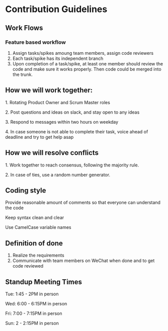 <h1>Contribution Guidelines</h1>

<h2>Work Flows</h2>

<h3>Feature based workflow</h3>

1. Assign tasks/spikes amoung team members, assign code reviewers
2. Each task/spike has its independent branch
3. Upon completion of a task/spike, at least one member should review the code and make sure it works properly. Then code could be merged into the trunk.

<h2>How we will work together:</h2>

<p>1. Rotating Product Owner and Scrum Master roles</p>
<p>2. Post questions and ideas on slack, and stay open to any ideas</p>
<p>3. Respond to messages within two hours on weekday</p>
<p>4. In case someone is not able to complete their task, voice ahead of deadline and try to get help asap</p>
 
<h2>How we will resolve conflicts</h2>

<p>1. Work together to reach consensus, following the majority rule. </p>
<p>2. In case of ties, use a random number generator.</p>

<h2>Coding style</h2>

<p>Provide reasonable amount of comments so that everyone can understand the code</p>
<p>Keep syntax clean and clear</p>
<p>Use CamelCase variable names</p>

<h2>Definition of done</h2>

1. Realize the requirements
2. Communicate with team members on WeChat when done and to get code reviewed

<h2>Standup Meeting Times</h2>

<p>Tue: 1:45 - 2PM in person</p>
<p>Wed: 6:00 - 6:15PM in person</p>
<p>Fri: 7:00 - 7:15PM in person</p>
<p>Sun: 2 - 2:15PM in person</p>

